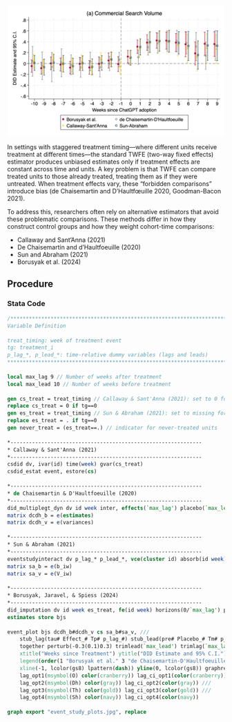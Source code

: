 ![Event‐Study-Plots](event_study_plot.jpg)

In settings with staggered treatment timing—where different units receive treatment at different times—the standard TWFE (two-way fixed effects) estimator produces unbiased estimates only if treatment effects are constant across time and units. A key problem is that TWFE can compare treated units to those already treated, treating them as if they were untreated. When treatment effects vary, these “forbidden comparisons” introduce bias (de Chaisemartin and D’Haultfœuille 2020, Goodman-Bacon 2021).

To address this, researchers often rely on alternative estimators that avoid these problematic comparisons. These methods differ in how they construct control groups and how they weight cohort-time comparisons:
* Callaway and Sant’Anna (2021)
* De Chaisemartin and d’Haultfoeuille (2020)
* Sun and Abraham (2021)
* Borusyak et al. (2024)

## Procedure
### Stata Code
```stata
/******************************************************************************
Variable Definition

treat_timing: week of treatment event
tg: treatment_i
p_lag_*, p_lead_*: time-relative dummy variables (lags and leads)
******************************************************************************/

local max_lag 9 // Number of weeks after treatment
local max_lead 10 // Number of weeks before treatment

gen cs_treat = treat_timing // Callaway & Sant'Anna (2021): set to 0 for never-treated units
replace cs_treat = 0 if tg==0
gen es_treat = treat_timing // Sun & Abraham (2021): set to missing for never-treated units
replace es_treat = . if tg==0
gen never_treat = (es_treat==.) // indicator for never-treated units

*--------------------------------------------------------------
* Callaway & Sant'Anna (2021) 
*--------------------------------------------------------------
csdid dv, ivar(id) time(week) gvar(cs_treat)
csdid_estat event, estore(cs)

*--------------------------------------------------------------
* de Chaisemartin & D'Haultfoeuille (2020) 
*--------------------------------------------------------------
did_multiplegt_dyn dv id week inter, effects(`max_lag') placebo(`max_lead') cluster(id)
matrix dcdh_b = e(estimates)
matrix dcdh_v = e(variances)

*--------------------------------------------------------------
* Sun & Abraham (2021)
*--------------------------------------------------------------
eventstudyinteract dv p_lag_* p_lead_*, vce(cluster id) absorb(id week) cohort(es_treat) control_cohort(never_treat)
matrix sa_b = e(b_iw)
matrix sa_v = e(V_iw)

*--------------------------------------------------------------
* Borusyak, Jaravel, & Spiess (2024)
*--------------------------------------------------------------
did_imputation dv id week es_treat, fe(id week) horizons(0/`max_lag') pretrend(`max_lead')
estimates store bjs

event_plot bjs dcdh_b#dcdh_v cs sa_b#sa_v, ///
	stub_lag(tau# Effect_# Tp# p_lag_#) stub_lead(pre# Placebo_# Tm# p_lead_#) plottype(scatter) ciplottype(rcap) ///
	together perturb(-0.3(0.1)0.3) trimlead(`max_lead') trimlag(`max_lag') noautolegend graph_opt(title("DV", size(medlarge)) ///
	xtitle("Weeks since Treatment") ytitle("DID Estimate and 95% C.I.") xlabel(-`max_lead'(1)`max_lag') ylabel(-0.6(0.2)0.8) ///
	legend(order(1 "Borusyak et al." 3 "de Chaisemartin-D'Haultfoeuille" 5 "Callaway-Sant'Anna" 7 "Sun-Abraham") rows(3) position(6) region(lc(black))) ///
	xline(-1, lcolor(gs8) lpattern(dash)) yline(0, lcolor(gs8)) graphregion(color(white)) bgcolor(white) ylabel(, angle(horizontal))) ///
	lag_opt1(msymbol(O) color(cranberry)) lag_ci_opt1(color(cranberry)) ///
	lag_opt2(msymbol(Dh) color(gray)) lag_ci_opt2(color(gray)) ///
	lag_opt3(msymbol(Th) color(gold)) lag_ci_opt3(color(gold)) ///
	lag_opt4(msymbol(Sh) color(navy)) lag_ci_opt4(color(navy)) 

graph export "event_study_plots.jpg", replace
